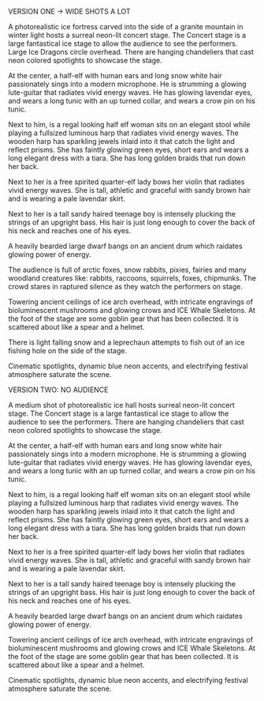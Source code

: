 
VERSION ONE -> WIDE SHOTS A LOT

A photorealistic ice fortress carved into the side of a granite mountain in winter light hosts a surreal neon-lit concert stage. The Concert stage is a large fantastical ice stage to allow the audience to see the performers.  Large Ice Dragons circle overhead. There are hanging chandeliers that cast neon colored spotlights to showcase the stage.

At the center, a half-elf with human ears and long snow white hair passionately sings into a modern microphone.  He is strumming a glowing lute-guitar that radiates vivid energy waves. He has glowing lavendar eyes, and wears a long tunic with an up turned collar, and wears a crow pin on his tunic.

Next to him, is a regal looking half elf woman sits on an elegant stool while playing a fullsized luminous harp that radiates vivid energy waves.  The wooden harp has sparkling jewels inlaid into it that catch the light and reflect prisms.  She has faintly glowing green eyes, short ears and wears a long elegant dress with a tiara.  She has long golden braids that run down her back.

Next to her is a free spirited quarter-elf lady bows her violin that radiates vivid energy waves. She is tall, athletic and graceful with sandy brown hair and is wearing a pale lavendar skirt.

Next to her is a tall sandy haired teenage boy is intensely plucking the strings of an upgright bass. His hair is just long enough to cover the back of his neck and reaches one of his eyes.

A heavily bearded large dwarf bangs on an ancient drum which raidates glowing power of energy.

The audience is full of arctic foxes, snow rabbits, pixies, fairies and many woodland creatures like: rabbits, raccoons, squirrels, foxes, chipmunks.  The crowd stares in raptured silence as they watch the performers on stage.

Towering ancient ceilings of ice arch overhead, with intricate engravings of bioluminescent mushrooms and glowing crows and ICE Whale Skeletons.
At the foot of the stage are some goblin gear that has been collected.  It is scattered about like a spear and a helmet.

There is light falling snow and a leprechaun attempts to fish out of an ice fishing hole on the side of the stage.

Cinematic spotlights, dynamic blue neon accents, and electrifying festival atmosphere saturate the scene.

VERSION TWO: NO AUDIENCE

A medium shot of photorealistic ice hall hosts surreal neon-lit concert stage. The Concert stage is a large fantastical ice stage to allow the audience to see the performers.  There are hanging chandeliers that cast neon colored spotlights to showcase the stage.

At the center, a half-elf with human ears and long snow white hair passionately sings into a modern microphone.  He is strumming a glowing lute-guitar that radiates vivid energy waves. He has glowing lavendar eyes, and wears a long tunic with an up turned collar, and wears a crow pin on his tunic.

Next to him, is a regal looking half elf woman sits on an elegant stool while playing a fullsized luminous harp that radiates vivid energy waves.  The wooden harp has sparkling jewels inlaid into it that catch the light and reflect prisms.  She has faintly glowing green eyes, short ears and wears a long elegant dress with a tiara.  She has long golden braids that run down her back.

Next to her is a free spirited quarter-elf lady bows her violin that radiates vivid energy waves. She is tall, athletic and graceful with sandy brown hair and is wearing a pale lavendar skirt.

Next to her is a tall sandy haired teenage boy is intensely plucking the strings of an upgright bass. His hair is just long enough to cover the back of his neck and reaches one of his eyes.

A heavily bearded large dwarf bangs on an ancient drum which raidates glowing power of energy.

Towering ancient ceilings of ice arch overhead, with intricate engravings of bioluminescent mushrooms and glowing crows and ICE Whale Skeletons.
At the foot of the stage are some goblin gear that has been collected.  It is scattered about like a spear and a helmet.

Cinematic spotlights, dynamic blue neon accents, and electrifying festival atmosphere saturate the scene.